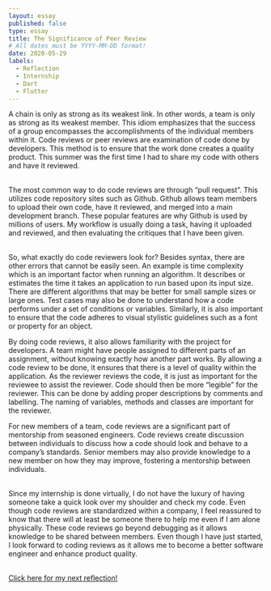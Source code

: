 ```yaml
---
layout: essay
published: false
type: essay
title: The Significance of Peer Review
# All dates must be YYYY-MM-DD format!
date: 2020-05-29
labels:
  - Reflection
  - Internship
  - Dart
  - Flutter
---
```


 A chain is only as strong as its weakest link. In other words, a team is only as strong as its weakest member. This idiom emphasizes that the success of a group encompasses the accomplishments of the individual members within it. Code reviews or peer reviews are examination of code done by developers. This method is to ensure that the work done creates a quality product. This summer was the first time I had to share my code with others and have it reviewed.	
<br>

The most common way to do code reviews are through “pull request”. This utilizes code repository sites such as Github. Github allows team members to upload their own code, have it reviewed, and merged into a main development branch. These popular features are why Github is used by millions of users. My workflow is usually doing a task, having it uploaded and reviewed, and then evaluating the critiques that I have been given.	
<br>
 
So, what exactly do code reviewers look for? Besides syntax, there are other errors that cannot be easily seen. An example is time complexity which is an important factor when running an algorithm. It describes or estimates the time it takes an application to run based upon its input size. There are different algorithms that may be better for small sample sizes or large ones.  Test cases may also be done to understand how a code performs under a set of conditions or variables. Similarly, it is also important to ensure that the code adheres to visual stylistic guidelines such as a font or property for an object. 
 <br>
 
By doing code reviews, it also allows familiarity with the project for developers. A team might have people assigned to different parts of an assignment, without knowing exactly how another part works. By allowing a code review to be done, it ensures that there is a level of quality within the application.  As the reviewer reviews the code, it is just as important for the reviewee to assist the reviewer. Code should then be more “legible” for the reviewer. This can be done by adding proper descriptions by comments and labelling. The naming of variables, methods and classes are important for the reviewer.
 <br>
 
For new members of a team, code reviews are a significant part of mentorship from seasoned engineers. Code reviews create discussion between individuals to discuss how a code should look and behave to a company’s standards. Senior members may also provide knowledge to a new member on how they may improve, fostering a mentorship between individuals.	
 <br>
 
Since my internship is done virtually, I do not have the luxury of having someone take a quick look over my shoulder and check my code. Even though code reviews are standardized within a company, I feel reassured to know that there will at least be someone there to help me even if I am alone physically. These code reviews go beyond debugging as it allows knowledge to be shared between members. Even though I have just started, I look forward to coding reviews as it allows me to become a better software engineer and enhance product quality.	
<br>

[Click here for my next reflection!](https://samuelcy.github.io/essays/2020-06-05.html)

